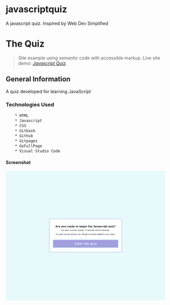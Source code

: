# javascriptquiz

A javascript quiz.  Inspired by Web Dev Simplified


# The Quiz
> Site example using semantic code with accessible markup.
> Live site demo: [_Javascript Quiz_](https://brandon-stewart-rgb.github.io/javascriptquiz/). 

## General Information

A  quiz developed for learning JavaScript

### Technologies Used


        * HTML
        * Javascript
        * CSS
        * Gitbash
        * Github
        * Gitpages
        * GoFullPage
        * Visual Studio Code 

        



#### Screenshot
![Example screenshot](/screenshot.png) 

